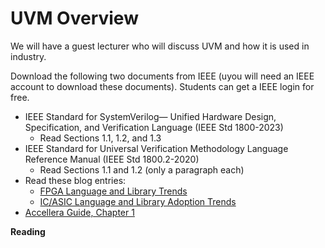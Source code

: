 # UVM Overview

We will have a guest lecturer who will discuss UVM and how it is used in industry.

Download the following two documents from IEEE (uyou will need an IEEE account to download these documents).
Students can get a IEEE login for free.
* IEEE Standard for SystemVerilog— Unified Hardware Design, Specification, and Verification Language (IEEE Std 1800-2023)
   * Read Sections 1.1, 1.2, and 1.3
* IEEE Standard for Universal Verification Methodology Language Reference Manual (IEEE Std 1800.2-2020)
   * Read Sections 1.1 and 1.2 (only a paragraph each)
* Read these blog entries:
    * [FPGA Language and Library Trends](https://blogs.sw.siemens.com/verificationhorizons/2022/12/26/strongpart-10-the-2022-wilson-research-group-functional-verification-study-strong/)
    * [IC/ASIC Language and Library Adoption Trends](https://blogs.sw.siemens.com/verificationhorizons/2022/11/21/part-6-the-2022-wilson-research-group-functional-verification-study/)
* [Accellera Guide, Chapter 1](https://www.accellera.org/images/downloads/standards/uvm/uvm_users_guide_1.2.pdf)

**Reading**
